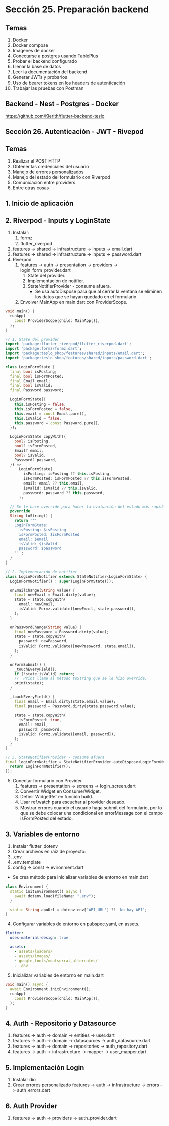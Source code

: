 # Sección 25. Preparación backend
## Temas
1. Docker
2. Docker compose
3. Imágenes de docker
4. Conectarse a postgres usando TablePlus
5. Probar el backend configurado
6. Llenar la base de datos
7. Leer la documentación del backend
8. Generar JWTs y probarlos
9. Uso de bearer tokens en los headers de autenticación
10. Trabajar las pruebas con Postman

## Backend - Nest - Postgres - Docker
https://github.com/Klerith/flutter-backend-teslo

## Sección 26. Autenticación - JWT - Rivepod
## Temas
1. Realizar el POST HTTP
2. Obtener las credenciales del usuario
3. Manejo de errores personalizados
4. Manejo del estado del formulario con Riverpod
5. Comunicación entre providers
6. Entre otras cosas

## 1. Inicio de aplicación

## 2. Riverpod - Inputs y LoginState
1. Instalar:
    1. formz
    2. flutter_riverpod
2. features -> shared -> infrastructure -> inputs -> email.dart
3. features -> shared -> infrastructure -> inputs -> password.dart
4. Riverpod
    1. features -> auth -> presentation -> providers -> login_form_provider.dart
        1. State del provider.
        2. Implementación de notifier.
        3. StateNotifierProvider - consume afuera.
            - Se usa autoDispose para que al cerrar la ventana se eliminen los datos que se hayan quedado en el formulario.
    2. Envolver MainApp en main.dart con ProviderScope.

``` dart
void main() {
  runApp(
    const ProviderScope(child: MainApp()),
  );
}
```

``` dart
// 1. State del provider
import 'package:flutter_riverpod/flutter_riverpod.dart';
import 'package:formz/formz.dart';
import 'package:teslo_shop/features/shared/inputs/email.dart';
import 'package:teslo_shop/features/shared/inputs/password.dart';

class LoginFormState {
  final bool isPosting;
  final bool isFormPosted;
  final Email email;
  final bool isValid;
  final Password password;

  LoginFormState({
    this.isPosting = false,
    this.isFormPosted = false,
    this.email = const Email.pure(),
    this.isValid = false,
    this.password = const Password.pure(),
  });

  LoginFormState copyWith({
    bool? isPosting,
    bool? isFormPosted,
    Email? email,
    bool? isValid,
    Password? password,
  }) =>
      LoginFormState(
        isPosting: isPosting ?? this.isPosting,
        isFormPosted: isFormPosted ?? this.isFormPosted,
        email: email ?? this.email,
        isValid: isValid ?? this.isValid,
        password: password ?? this.password,
      );

  // Se le hace override para hacer la evaluación del estado más rápida.
  @override
  String toString() {
    return ''' 
    LoginFormState:
      isPosting: $isPosting
      isFormPosted: $isFormPosted
      email: $email
      isValid: $isValid
      password: $password
    ''';
  }
}

// 2. Implementación de notifier
class LoginFormNotifier extends StateNotifier<LoginFormState> {
  LoginFormNotifier() : super(LoginFormState());

  onEmailChange(String value) {
    final newEmail = Email.dirty(value);
    state = state.copyWith(
      email: newEmail,
      isValid: Formz.validate([newEmail, state.password]),
    );
  }

  onPasswordChange(String value) {
    final newPassword = Password.dirty(value);
    state = state.copyWith(
      password: newPassword,
      isValid: Formz.validate([newPassword, state.email]),
    );
  }

  onFormSubmit() {
    _touchEveryField();
    if (!state.isValid) return;
    //  Print llama al método toString que se le hizo override.
    print(state);
  }

  _touchEveryField() {
    final email = Email.dirty(state.email.value);
    final password = Password.dirty(state.password.value);

    state = state.copyWith(
      isFormPosted: true,
      email: email,
      password: password,
      isValid: Formz.validate([email, password]),
    );
  }
}

// 3. StateNotifierProvider - consume afuera
final loginFormNotifier = StateNotifierProvider.autoDispose<LoginFormNotifier, LoginFormState>((ref) {
  return LoginFormNotifier();
});

```

5. Conectar formulario con Provider
    1. features -> presentation -> screens -> login_screen.dart
    2. Convertir Widget en ConsumerWidget.
    3. Definir WidgetRef en función build.
    4. Usar ref.watch para escuchar al provider deseado.
    5. Mostrar errores cuando el usuario haga submit del formulario, por lo que se debe colocar una condicional en errorMessage con el campo isFormPosted del estado.

## 3. Variables de entorno
1. Instalar flutter_dotenv
2. Crear archivos en raíz de proyecto:
  1. .env
  2. .env.template
3. config -> const -> evironment.dart
  - Se crea método para inicializar variables de entorno en main.dart
``` dart
class Environment {
  static initEnvironment() async {
    await dotenv.load(fileName: ".env");
  }

  static String apuUrl = dotenv.env['API_URL'] ?? 'No hay API';
}

```
4. Configurar variables de entorno en pubspec.yaml, en assets.

``` yml
flutter:
  uses-material-design: true

  assets:
    - assets/loaders/
    - assets/images/
    - google_fonts/montserrat_alternates/
    - .env
```

5. Inicializar variables de entorno en main.dart

``` dart
void main() async {
  await Environment.initEnvironment();
  runApp(
    const ProviderScope(child: MainApp()),
  );
}
```

## 4. Auth - Repositorio y Datasource
1. features -> auth -> domain -> entities -> user.dart
1. features -> auth -> domain -> datasources -> auth_datasource.dart
1. features -> auth -> domain -> repositories -> auth_repository.dart
1. features -> auth -> infrastructure -> mapper -> user_mapper.dart

## 5. Implementación Login
1. Instalar dio
2. Crear errores personalizado features -> auth -> infrastructure -> errors -> auth_errors.dart

## 6. Auth Provider
1. features -> auth -> providers -> auth_provider.dart